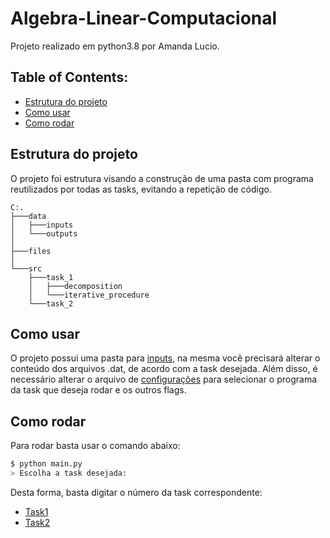 ﻿# Algebra-Linear-Computacional

Projeto realizado em python3.8 por Amanda Lucio.

## Table of Contents:

- [Estrutura do projeto](#Estrutura)
- [Como usar](#Como-usar)
- [Como rodar](#Como-Rodar)

## Estrutura do projeto

O projeto foi estrutura visando a construção de uma pasta com programa reutilizados por todas as tasks, evitando a repetição de código.

```
C:.
├───data
│   ├───inputs
│   └───outputs
│
├───files
│
└───src
    ├───task_1
    │   ├───decomposition
    │   └───iterative_procedure
    └───task_2

```

## Como usar

O projeto possui uma pasta para [inputs](https://github.com/AmandaACLucio/Computational_Linear_Algebra/tree/master/data/inputs), na mesma você precisará alterar o conteúdo dos arquivos .dat, de acordo com a task desejada. Além disso, é necessário alterar o arquivo de [configurações](https://github.com/AmandaACLucio/Computational_Linear_Algebra/blob/master/data/inputs/config.json) para selecionar o programa da task que deseja rodar e os outros flags.

## Como rodar

Para rodar basta usar o comando abaixo:

```sh
$ python main.py
> Escolha a task desejada: 
```

Desta forma, basta digitar o número da task correspondente:

- [Task1](https://github.com/AmandaACLucio/Computational_Linear_Algebra/tree/master/src/task_1)
- [Task2](https://github.com/AmandaACLucio/Computational_Linear_Algebra/tree/master/src/task_2)
